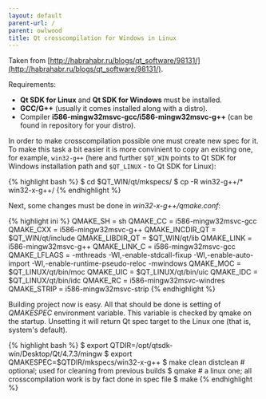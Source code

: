 ```yaml
---
layout: default
parent-url: /
parent: owlwood
title: Qt crosscompilation for Windows in Linux
---
```

Taken from [http://habrahabr.ru/blogs/qt_software/98131/](http://habrahabr.ru/blogs/qt_software/98131/).

Requirements:

* **Qt SDK for Linux** and **Qt SDK for Windows** must be installed.
* **GCC/G++** (usually it comes installed along with a distro).
* Compiler **i586-mingw32msvc-gcc/i586-mingw32msvc-g++** (can be found in repository for your distro).

In order to make crosscompilation possible one must create new spec for it. To make this task a bit easier it is more convinient to copy an existing one, for example, `win32-g++` (here and further `$QT_WIN` points to Qt SDK for Windows installation path and `$QT_LINUX` - to Qt SDK for Linux):

{% highlight bash %}
$ cd $QT_WIN/qt/mkspecs/
$ cp -R win32-g++/* win32-x-g++/
{% endhighlight %}

Next, some changes must be done in _win32-x-g++/qmake.conf_:

{% highlight ini %}
QMAKE_SH = sh
QMAKE_CC = i586-mingw32msvc-gcc
QMAKE_CXX = i586-mingw32msvc-g++
QMAKE_INCDIR_QT = $QT_WIN/qt/include
QMAKE_LIBDIR_QT = $QT_WIN/qt/lib
QMAKE_LINK = i586-mingw32msvc-g++
QMAKE_LINK_C = i586-mingw32msvc-gcc
QMAKE_LFLAGS = -mthreads -Wl,-enable-stdcall-fixup -Wl,-enable-auto-import -Wl,-enable-runtime-pseudo-reloc -mwindows
QMAKE_MOC = $QT_LINUX/qt/bin/moc
QMAKE_UIC = $QT_LINUX/qt/bin/uic
QMAKE_IDC = $QT_LINUX/qt/bin/idc
QMAKE_RC = i586-mingw32msvc-windres
QMAKE_STRIP = i586-mingw32msvc-strip
{% endhighlight %}

Building project now is easy. All that should be done is setting of _QMAKESPEC_ environment variable. This variable is checked by qmake on the startup. Unsetting it  will return Qt spec target to the Linux one (that is, system's default).

{% highlight bash %}
$ export QTDIR=/opt/qtsdk-win/Desktop/Qt/4.7.3/mingw
$ export QMAKESPEC=$QTDIR/mkspecs/win32-x-g++
$ make clean distclean # optional; used for cleaning from previous builds
$ qmake # a linux one; all crosscompilation work is by fact done in spec file
$ make
{% endhighlight %}
